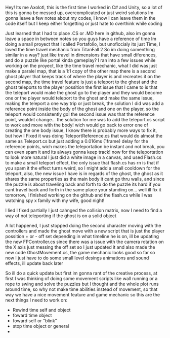 Hey! Its me Axolotl, this is the first time I worked in C# and Unity, so a lot of this is gonna be messed up, overcomplicated or just weird solutions
Im gonna leave a few notes about my codes, I know I can leave them in the code itself but I keep either forgetting or just hate to overthink while coding

Just learned that I had to place .CS or .MD here in github, also im gonna leave a space in between notes so you guys have a reference of time
Im doing a small proyect that I called Portafolio, but unoficcialy its just Time, I loved the time travel mechanic from TitanFall 2
So im doing somenthing similar in a way? just like travel in dimensions that have small diferences, and do a puzzle like portal kinda gameplay?
I ran into a few issues while working on the proyect, like the time travel mechanic, what I did was just make a paralel map, that is a 1:1 copy of the other map
there is a second ghost player that keeps track of where the player is and recreates it on the second map, the time travel feature is just a teleport to the ghost
and the ghost teleports to the player possition the first issue that I came to is that the teleport would make the ghost go to the player and they would become one
or the player would teleport to the ghost and make the same issue, making the teleport a one way trip or just break, the solution I did was add a reference point
inside the body of the ghost and one on the player, so the teleport would consistently go! the second issue was  that the reference point, wouldnt change...
the solution for me was to add the teleport.cs script to work and move with the body! wich would go back to error one of creating the one body issue,
I know there is probably more ways to fix it, but how I Fixed it was doing TeleportReference.cs that would do almost the same as Teleport.cs but just adding a 0.016ms
(1frame) delay for the reference points, wich makes the teleportation be instant and not break, you can even spam it and its always gonna keep track!
now for the teleportation to look more natural I just did a white image in a canvas, and used Flash.cs to make a small teleport effect, the only issue
that flash.cs has rn is that if you spam it the effect turns weird, so I might add a small cooldown for the teleport, also, the new issue I have is in regards
of the ghost, the ghost as it shares the same properties as the main body it cant go thru walls, and since the puzzle is about traveling back and forth to
do the puzzle its hard if you cant travel back and forth in the same place your standing on... well ill fix it tomorrow, I finished working on the github
and the flash.cs while I was watching spy x family with my wife, good night!

I lied I fixed partially I just cahnged the collision matrix, now I need to find a way of not teleporting if the ghost is on a solid object

A lot happened, I just stopped doing the second character moving with the controllers and made the ghost move with a new script that is just the player possition + or - off set 
depending in what timeline he is on, ill be updating the new FPController.cs since there was a issue with the camera rotation on the X axis just messing
the off set so I just updated it and also made the new code GhostMovement.cs, the game mechanic looks good so far so now I just have to do some small level desings
animations and sound effects, ill update back later

So ill do a quick update but first im gonna rant of the creative process, at first I was thinking of doing some movement scripts like wall running or a rope to swing and solve the puzzles
but I thought and the whole plot runs around time, so why not make time abilities instead of movement, so that way we have a nice movement feature and game mechanic
so this are the next things I need to work on:
- Rewind time self and object
- foward time object
- foward self or "blink"
- stop time object or general
- 
